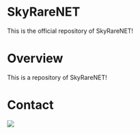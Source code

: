 # SkyRareNET
This is the official repository of SkyRareNET!

# Overview
This is a repository of SkyRareNET!

# Contact
<a href="https://discord.gg/rCut2QF"><img src="https://discordapp.com/api/v7/guilds/236641445363056651/https://discordapp.com/api/v7/guilds/676106419249872896/widget.png"></a>
